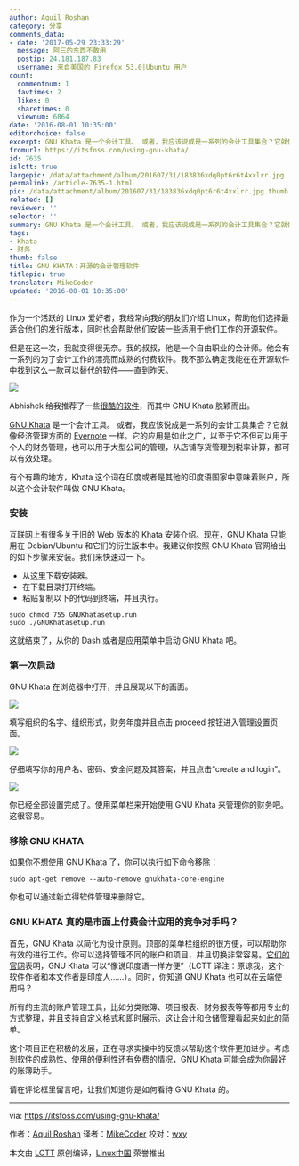 ```yaml
---
author: Aquil Roshan
category: 分享
comments_data:
- date: '2017-05-29 23:33:29'
  message: 阿三的东西不敢用
  postip: 24.181.187.83
  username: 来自美国的 Firefox 53.0|Ubuntu 用户
count:
  commentnum: 1
  favtimes: 2
  likes: 0
  sharetimes: 0
  viewnum: 6864
date: '2016-08-01 10:35:00'
editorchoice: false
excerpt: GNU Khata 是一个会计工具。 或者，我应该说成是一系列的会计工具集合？它就像经济管理方面的 Evernote 一样。
fromurl: https://itsfoss.com/using-gnu-khata/
id: 7635
islctt: true
largepic: /data/attachment/album/201607/31/183836xdq0pt6r6t4xxlrr.jpg
permalink: /article-7635-1.html
pic: /data/attachment/album/201607/31/183836xdq0pt6r6t4xxlrr.jpg.thumb.jpg
related: []
reviewer: ''
selector: ''
summary: GNU Khata 是一个会计工具。 或者，我应该说成是一系列的会计工具集合？它就像经济管理方面的 Evernote 一样。
tags:
- Khata
- 财务
thumb: false
title: GNU KHATA：开源的会计管理软件
titlepic: true
translator: MikeCoder
updated: '2016-08-01 10:35:00'
---
```


作为一个活跃的 Linux 爱好者，我经常向我的朋友们介绍 Linux，帮助他们选择最适合他们的发行版本，同时也会帮助他们安装一些适用于他们工作的开源软件。


但是在这一次，我就变得很无奈。我的叔叔，他是一个自由职业的会计师。他会有一系列的为了会计工作的漂亮而成熟的付费软件。我不那么确定我能在在开源软件中找到这么一款可以替代的软件——直到昨天。


![](/data/attachment/album/201607/31/183836xdq0pt6r6t4xxlrr.jpg)


Abhishek 给我推荐了一些[很酷的软件](https://itsfoss.com/category/apps/)，而其中 GNU Khata 脱颖而出。


[GNU Khata](http://www.gnukhata.in/) 是一个会计工具。 或者，我应该说成是一系列的会计工具集合？它就像经济管理方面的 [Evernote](https://evernote.com/) 一样。它的应用是如此之广，以至于它不但可以用于个人的财务管理，也可以用于大型公司的管理，从店铺存货管理到税率计算，都可以有效处理。


有个有趣的地方，Khata 这个词在印度或者是其他的印度语国家中意味着账户，所以这个会计软件叫做 GNU Khata。


### 安装


互联网上有很多关于旧的 Web 版本的 Khata 安装介绍。现在，GNU Khata 只能用在 Debian/Ubuntu 和它们的衍生版本中。我建议你按照 GNU Khata 官网给出的如下步骤来安装。我们来快速过一下。


* 从[这里](https://cloud.openmailbox.org/index.php/s/L8ppsxtsFq1345E/download)下载安装器。
* 在下载目录打开终端。
* 粘贴复制以下的代码到终端，并且执行。



```
sudo chmod 755 GNUKhatasetup.run
sudo ./GNUKhatasetup.run

```

这就结束了，从你的 Dash 或者是应用菜单中启动 GNU Khata 吧。


### 第一次启动


GNU Khata 在浏览器中打开，并且展现以下的画面。


![](/data/attachment/album/201608/01/153432owkum6scwjl1bjcm.jpg)


填写组织的名字、组织形式，财务年度并且点击 proceed 按钮进入管理设置页面。


![](/data/attachment/album/201608/01/153523up02h20tlp7mztgr.jpg)


仔细填写你的用户名、密码、安全问题及其答案，并且点击“create and login”。


![](/data/attachment/album/201608/01/153611s2obto2t2ah9tc0e.jpg)


你已经全部设置完成了。使用菜单栏来开始使用 GNU Khata 来管理你的财务吧。这很容易。


### 移除 GNU KHATA


如果你不想使用 GNU Khata 了，你可以执行如下命令移除：



```
sudo apt-get remove --auto-remove gnukhata-core-engine

```

你也可以通过新立得软件管理来删除它。


### GNU KHATA 真的是市面上付费会计应用的竞争对手吗？


首先，GNU Khata 以简化为设计原则。顶部的菜单栏组织的很方便，可以帮助你有效的进行工作。你可以选择管理不同的账户和项目，并且切换非常容易。[它们的官网](http://www.gnukhata.in/)表明，GNU Khata 可以“像说印度语一样方便”（LCTT 译注：原谅我，这个软件作者和本文作者是印度人……）。同时，你知道 GNU Khata 也可以在云端使用吗？


所有的主流的账户管理工具，比如分类账簿、项目报表、财务报表等等都用专业的方式整理，并且支持自定义格式和即时展示。这让会计和仓储管理看起来如此的简单。


这个项目正在积极的发展，正在寻求实操中的反馈以帮助这个软件更加进步。考虑到软件的成熟性、使用的便利性还有免费的情况，GNU Khata 可能会成为你最好的账簿助手。


请在评论框里留言吧，让我们知道你是如何看待 GNU Khata 的。




---


via: <https://itsfoss.com/using-gnu-khata/>


作者：[Aquil Roshan](https://itsfoss.com/author/aquil/) 译者：[MikeCoder](https://github.com/MikeCoder) 校对：[wxy](https://github.com/wxy)


本文由 [LCTT](https://github.com/LCTT/TranslateProject) 原创编译，[Linux中国](https://linux.cn/) 荣誉推出